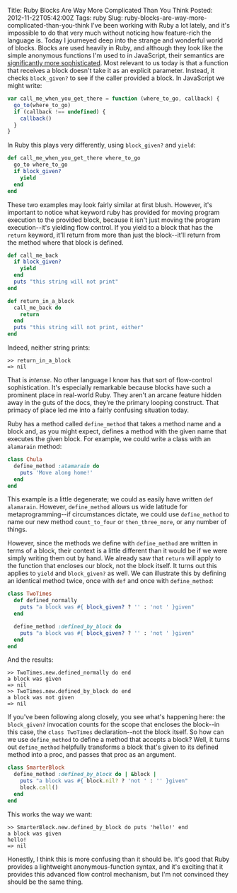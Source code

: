 Title: Ruby Blocks Are Way More Complicated Than You Think
Posted: 2012-11-22T05:42:00Z
Tags:
  ruby
Slug: ruby-blocks-are-way-more-complicated-than-you-think
I've been working with Ruby a lot lately, and it's impossible to do that very much without noticing how feature-rich the language is. Today I journeyed deep into the strange and wonderful world of blocks. Blocks are used heavily in Ruby, and although they look like the simple anonymous functions I'm used to in JavaScript, their semantics are [significantly more sophisticated](http://yehudakatz.com/2010/02/07/the-building-blocks-of-ruby/). Most relevant to us today is that a function that receives a block doesn't take it as an explicit parameter. Instead, it checks `block_given?` to see if the caller provided a block. In JavaScript we might write:

``` JavaScript
var call_me_when_you_get_there = function (where_to_go, callback) {
  go_to(where_to_go)
  if (callback !== undefined) {
    callback()
  }
}
```

In Ruby this plays very differently, using `block_given?` and `yield`:

``` Ruby
def call_me_when_you_get_there where_to_go
  go_to where_to_go
  if block_given?
    yield
  end
end
```

These two examples may look fairly similar at first blush. However, it's important to notice what keyword ruby has provided for moving program execution to the provided block, because it isn't just moving the program execution--it's yielding flow control. If you yield to a block that has the `return` keyword, it'll return from more than just the block--it'll return from the method where that block is defined.

```Ruby
def call_me_back
  if block_given?
    yield
  end
  puts "this string will not print"
end

def return_in_a_block
  call_me_back do
    return
  end
  puts "this string will not print, either"
end
```

Indeed, neither string prints:

```
>> return_in_a_block
=> nil
```

That is _intense_. No other language I know has that sort of flow-control sophistication. It's especially remarkable because blocks have such a prominent place in real-world Ruby. They aren't an arcane feature hidden away in the guts of the docs, they're the primary looping construct. That primacy of place led me into a fairly confusing situation today.

Ruby has a method called `define_method` that takes a method name and a block and, as you might expect, defines a method with the given name that executes the given block. For example, we could write a class with an `alamarain` method:

``` Ruby
class Chula
  define_method :alamarain do
    puts 'Move along home!'
  end
end
```

This example is a little degenerate; we could as easily have written `def alamarain`. However, `define_method` allows us wide latitude for metaprogramming--if circumstances dictate, we could use `define_method` to name our new method `count_to_four` or `then_three_more`, or any number of things.

However, since the methods we define with `define_method` are written in terms of a block, their context is a little different than it would be if we were simply writing them out by hand. We already saw that `return` will apply to the function that encloses our block, not the block itself. It turns out this applies to `yield` and `block_given?` as well. We can illustrate this by defining an identical method twice, once with `def` and once with `define_method`:

``` Ruby
class TwoTimes
  def defined_normally
    puts "a block was #{ block_given? ? '' : 'not ' }given"
  end

  define_method :defined_by_block do
    puts "a block was #{ block_given? ? '' : 'not ' }given"
  end
end
```

And the results:

```
>> TwoTimes.new.defined_normally do end
a block was given
=> nil
>> TwoTimes.new.defined_by_block do end
a block was not given
=> nil
```

If you've been following along closely, you see what's happening here: the `block_given?` invocation counts for the scope that encloses the block--in this case, the `class TwoTimes` declaration--not the block itself. So how can we use `define_method` to define a method that accepts a block? Well, it turns out `define_method` helpfully transforms a block that's given to its defined method into a proc, and passes that proc as an argument.

``` Ruby
class SmarterBlock
  define_method :defined_by_block do | &block |
    puts "a block was #{ block.nil? ? 'not ' : '' }given"
    block.call()
  end
end
```

This works the way we want:

```
>> SmarterBlock.new.defined_by_block do puts 'hello!' end
a block was given
hello!
=> nil
```

Honestly, I think this is more confusing than it should be. It's good that Ruby provides a lightweight anonymous-function syntax, and it's exciting that it provides this advanced flow control mechanism, but I'm not convinced they should be the same thing.
